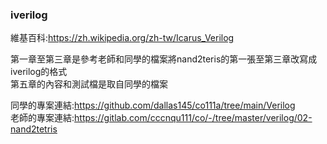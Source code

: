 ### iverilog
維基百科:https://zh.wikipedia.org/zh-tw/Icarus_Verilog

第一章至第三章是參考老師和同學的檔案將nand2teris的第一張至第三章改寫成iverilog的格式
<br>
第五章的內容和測試檔是取自同學的檔案

同學的專案連結:https://github.com/dallas145/co111a/tree/main/Verilog
<br>
老師的專案連結:https://gitlab.com/cccnqu111/co/-/tree/master/verilog/02-nand2tetris

